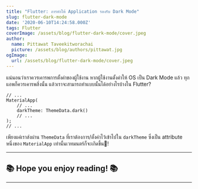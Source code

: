 ```yaml
---
title: "Flutter: การทำให้ Application รองรับ Dark Mode"
slug: flutter-dark-mode
date: '2020-06-10T14:24:58.000Z'
tags: Flutter
coverImage: /assets/blog/flutter-dark-mode/cover.jpeg
author:
  name: Pittawat Taveekitworachai
  picture: /assets/blog/authors/pittawat.jpg
ogImage:
  url: /assets/blog/flutter-dark-mode/cover.jpeg
---
```


แน่นอนว่าเราควรเคารพการตั้งค่าของผู้ใช้งาน หากผู้ใช้งานตั้งค่าให้ OS เป็น Dark Mode แล้ว ทุกแอพก็ควรเคารพสิ่งนั้น แล้วเราจะสามารถทำแบบนั้นได้อย่างไรบ้างใน Flutter?

    // ...
    MaterialApp(
    	// ...
    	darkTheme: ThemeData.dark()
        // ...
    );
    // ...

เพียงแค่เราส่งผ่าน `ThemeData` ที่เราต้องการ/ตั้งค่าไว้เข้าไปใน `darkTheme` ซึ่งเป็น attribute หนึ่งของ `MaterialApp` เท่านั้นเวทมนตร์ก็จะเกิดขึ้น!

---

## ****📚 Hope you enjoy reading! 📚****

---
